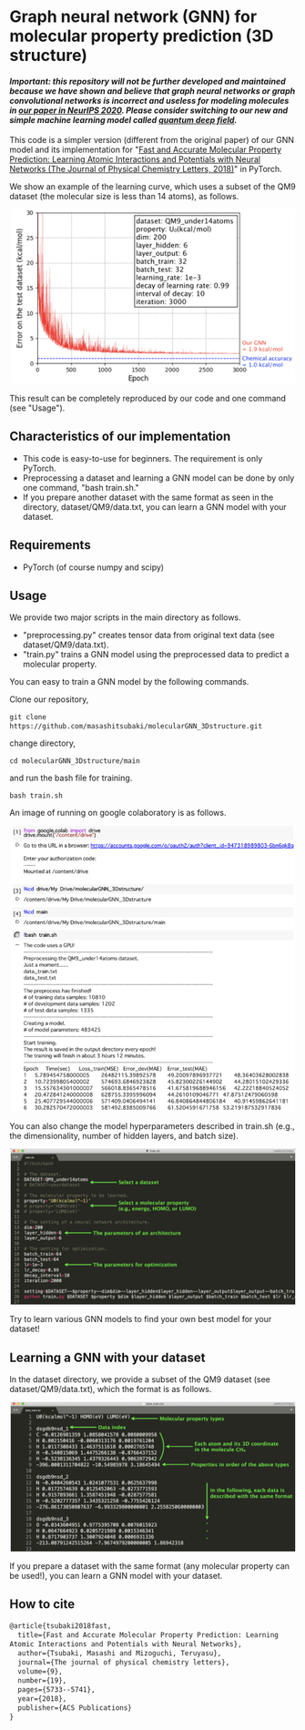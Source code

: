 # Graph neural network (GNN) for molecular property prediction (3D structure)


#### _**Important: this repository will not be further developed and maintained because we have shown and believe that graph neural networks or graph convolutional networks is incorrect and useless for modeling molecules in [our paper in NeurIPS 2020](https://proceedings.neurips.cc/paper/2020/hash/1534b76d325a8f591b52d302e7181331-Abstract.html). Please consider switching to our new and simple machine learning model called [quantum deep field](https://github.com/masashitsubaki/QuantumDeepField_molecule).**_


This code is a simpler version (different from the original paper) of our GNN model and its implementation for "[Fast and Accurate Molecular Property Prediction: Learning Atomic Interactions and Potentials with Neural Networks (The Journal of Physical Chemistry Letters, 2018)](https://pubs.acs.org/doi/10.1021/acs.jpclett.8b01837)" in PyTorch.

We show an example of the learning curve, which uses a subset of the QM9 dataset (the molecular size is less than 14 atoms), as follows.

<div align='center'>
<p><img src="figures/learning.jpeg" width='500' /></p>
</div>

This result can be completely reproduced by our code and one command (see "Usage").


## Characteristics of our implementation

- This code is easy-to-use for beginners. The requirement is only PyTorch.
- Preprocessing a dataset and learning a GNN model can be done by only one command, "bash train.sh."
- If you prepare another dataset with the same format as seen in the directory, dataset/QM9/data.txt, you can learn a GNN model with your dataset.


## Requirements

- PyTorch (of course numpy and scipy)


## Usage

We provide two major scripts in the main directory as follows.

- "preprocessing.py" creates tensor data from original text data (see dataset/QM9/data.txt).
- "train.py" trains a GNN model using the preprocessed data to predict a molecular property.

You can easy to train a GNN model by the following commands.

Clone our repository,
```
git clone https://github.com/masashitsubaki/molecularGNN_3Dstructure.git
```
change directory, 
```
cd molecularGNN_3Dstructure/main
```
and run the bash file for training.
```
bash train.sh
```
An image of running on google colaboratory is as follows.

<div align='center'>
<p><img src="figures/train.jpeg" width='500' /></p>
</div>

You can also change the model hyperparameters described in train.sh (e.g., the dimensionality, number of hidden layers, and batch size).

<div align='center'>
<p><img src="figures/setting.jpeg" width='500' /></p>
</div>

Try to learn various GNN models to find your own best model for your dataset!


## Learning a GNN with your dataset

In the dataset directory, we provide a subset of the QM9 dataset (see dataset/QM9/data.txt), which the format is as follows.

<div align='center'>
<p><img src="figures/data.jpeg" width='500' /></p>
</div>

If you prepare a dataset with the same format (any molecular property can be used!), you can learn a GNN model with your dataset.


## How to cite

```
@article{tsubaki2018fast,
  title={Fast and Accurate Molecular Property Prediction: Learning Atomic Interactions and Potentials with Neural Networks},
  author={Tsubaki, Masashi and Mizoguchi, Teruyasu},
  journal={The journal of physical chemistry letters},
  volume={9},
  number={19},
  pages={5733--5741},
  year={2018},
  publisher={ACS Publications}
}
```
